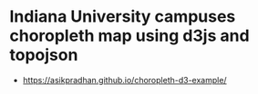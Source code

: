 # Indiana University campuses choropleth map using d3js and topojson  

* https://asikpradhan.github.io/choropleth-d3-example/

